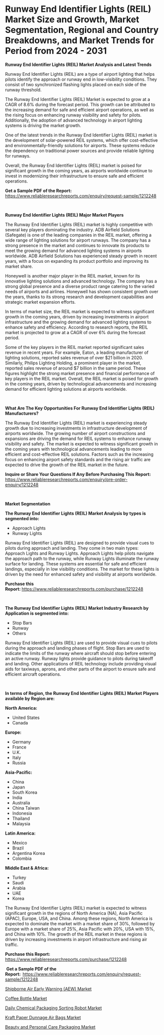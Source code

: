 <p><h1>Runway End Identifier Lights (REIL) Market Size and Growth, Market Segmentation, Regional and Country Breakdowns, and Market Trends for Period from 2024 -  2031</h1></p><p><strong>Runway End Identifier Lights (REIL) Market Analysis and Latest Trends</strong></p>
<p><p>Runway End Identifier Lights (REIL) are a type of airport lighting that helps pilots identify the approach or runway end in low-visibility conditions. They consist of two synchronized flashing lights placed on each side of the runway threshold.</p><p>The Runway End Identifier Lights (REIL) Market is expected to grow at a CAGR of 8.6% during the forecast period. This growth can be attributed to the increasing demand for safe and efficient airport operations, as well as the rising focus on enhancing runway visibility and safety for pilots. Additionally, the adoption of advanced technology in airport lighting systems is driving the market growth.</p><p>One of the latest trends in the Runway End Identifier Lights (REIL) market is the development of solar-powered REIL systems, which offer cost-effective and environmentally-friendly solutions for airports. These systems reduce the dependency on traditional power sources and provide reliable lighting for runways.</p><p>Overall, the Runway End Identifier Lights (REIL) market is poised for significant growth in the coming years, as airports worldwide continue to invest in modernizing their infrastructure to ensure safe and efficient operations.</p></p>
<p><strong>Get a Sample PDF of the Report:&nbsp;</strong> <a href="https://www.reliableresearchreports.com/enquiry/request-sample/1212248">https://www.reliableresearchreports.com/enquiry/request-sample/1212248</a></p>
<p>&nbsp;</p>
<p><strong>Runway End Identifier Lights (REIL) Major Market Players</strong></p>
<p><p>The Runway End Identifier Lights (REIL) market is highly competitive with several key players dominating the industry. ADB Airfield Solutions (Safegate) is one of the leading companies in the REIL market, offering a wide range of lighting solutions for airport runways. The company has a strong presence in the market and continues to innovate its products to meet the growing demand for advanced lighting systems in airports worldwide. ADB Airfield Solutions has experienced steady growth in recent years, with a focus on expanding its product portfolio and improving its market share.</p><p>Honeywell is another major player in the REIL market, known for its innovative lighting solutions and advanced technology. The company has a strong global presence and a diverse product range catering to the varied needs of airports and airlines. Honeywell has shown consistent growth over the years, thanks to its strong research and development capabilities and strategic market expansion efforts.</p><p>In terms of market size, the REIL market is expected to witness significant growth in the coming years, driven by increasing investments in airport infrastructure and the growing demand for advanced lighting systems to enhance safety and efficiency. According to research reports, the REIL market is projected to grow at a CAGR of over 6% during the forecast period.</p><p>Some of the key players in the REIL market reported significant sales revenue in recent years. For example, Eaton, a leading manufacturer of lighting solutions, reported sales revenue of over $21 billion in 2020. Similarly, Philips Lighting Holding, a prominent player in the market, reported sales revenue of around $7 billion in the same period. These figures highlight the strong market presence and financial performance of key players in the REIL market. Overall, the REIL market is poised for growth in the coming years, driven by technological advancements and increasing demand for efficient lighting solutions at airports worldwide.</p></p>
<p>&nbsp;</p>
<p><strong>What Are The Key Opportunities For Runway End Identifier Lights (REIL) Manufacturers?</strong></p>
<p><p>The Runway End Identifier Lights (REIL) market is experiencing steady growth due to increasing investments in infrastructure development of airports worldwide. The growing number of airport constructions and expansions are driving the demand for REIL systems to enhance runway visibility and safety. The market is expected to witness significant growth in the coming years with technological advancements leading to more efficient and cost-effective REIL solutions. Factors such as the increasing focus on enhancing airport safety standards and the rising air traffic are expected to drive the growth of the REIL market in the future.</p></p>
<p><strong>Inquire or Share Your Questions If Any Before Purchasing This Report:</strong> <a href="https://www.reliableresearchreports.com/enquiry/pre-order-enquiry/1212248">https://www.reliableresearchreports.com/enquiry/pre-order-enquiry/1212248</a></p>
<p>&nbsp;</p>
<p><strong>Market Segmentation</strong></p>
<p><strong>The Runway End Identifier Lights (REIL) Market Analysis by types is segmented into:</strong></p>
<p><ul><li>Approach Lights</li><li>Runway Lights</li></ul></p>
<p><p>Runway End Identifier Lights (REIL) are designed to provide visual cues to pilots during approach and landing. They come in two main types: Approach Lights and Runway Lights. Approach Lights help pilots navigate the approach path to the runway, while Runway Lights illuminate the runway surface for landing. These systems are essential for safe and efficient landings, especially in low visibility conditions. The market for these lights is driven by the need for enhanced safety and visibility at airports worldwide.</p></p>
<p><strong>Purchase this Report:&nbsp;</strong><a href="https://www.reliableresearchreports.com/purchase/1212248">https://www.reliableresearchreports.com/purchase/1212248</a></p>
<p>&nbsp;</p>
<p><strong>The Runway End Identifier Lights (REIL) Market Industry Research by Application is segmented into:</strong></p>
<p><ul><li>Stop Bars</li><li>Runway</li><li>Others</li></ul></p>
<p><p>Runway End Identifier Lights (REIL) are used to provide visual cues to pilots during the approach and landing phases of flight. Stop Bars are used to indicate the limits of the runway where aircraft should stop before entering an active runway. Runway lights provide guidance to pilots during takeoff and landing. Other applications of REIL technology include providing visual aids for taxiways, aprons, and other parts of the airport to ensure safe and efficient aircraft operations.</p></p>
<p>&nbsp;</p>
<p><strong>In terms of Region, the Runway End Identifier Lights (REIL) Market Players available by Region are:</strong></p>
<p>
    <p> <strong> North America: </strong>
        <ul>
            <li>United States</li>
            <li>Canada</li>
        </ul>
        </p> 
    <p> <strong> Europe: </strong>
        <ul>
            <li>Germany</li>
            <li>France</li>
            <li>U.K.</li>
            <li>Italy</li>
            <li>Russia</li>
        </ul>
        </p> 
    <p> <strong> Asia-Pacific: </strong>
        <ul>
            <li>China</li>
            <li>Japan</li>
            <li>South Korea</li>
            <li>India</li>
            <li>Australia</li>
            <li>China Taiwan</li>
            <li>Indonesia</li>
            <li>Thailand</li>
            <li>Malaysia</li>
        </ul>
        </p> 
    <p> <strong> Latin America: </strong>
        <ul>
            <li>Mexico</li>
            <li>Brazil</li>
            <li>Argentina Korea</li>
            <li>Colombia</li>
        </ul>
        </p> 
    <p> <strong> Middle East & Africa: </strong>
        <ul>
            <li>Turkey</li>
            <li>Saudi</li>
            <li>Arabia</li>
            <li>UAE</li>
            <li>Korea</li>
        </ul>
    </p>
    </p>
<p><p>The Runway End Identifier Lights (REIL) market is expected to witness significant growth in the regions of North America (NA), Asia Pacific (APAC), Europe, USA, and China. Among these regions, North America is expected to dominate the market with a market share of 30%, followed by Europe with a market share of 25%, Asia Pacific with 20%, USA with 15%, and China with 10%. The growth of the REIL market in these regions is driven by increasing investments in airport infrastructure and rising air traffic.</p></p>
<p><strong>Purchase this Report: </strong><a href="https://www.reliableresearchreports.com/purchase/1212248">https://www.reliableresearchreports.com/purchase/1212248</a></p>
<p>&nbsp;<strong>Get a Sample PDF of the Report:&nbsp;&nbsp;</strong><a href="https://www.reliableresearchreports.com/enquiry/request-sample/1212248">https://www.reliableresearchreports.com/enquiry/request-sample/1212248</a></p>
<p><strong></strong></p>
<p><p><a href="https://github.com/gdfhhhj/Market-Research-Report-List-3/blob/main/shipborne-air-early-warning-aew-market.md">Shipborne Air Early Warning (AEW) Market</a></p><p><a href="https://medium.com/p/1b554051883c/edit">Coffee Bottle Market</a></p><p><a href="https://github.com/RichRobinson5/Market-Research-Report-List-3/blob/main/daily-chemical-packaging-sorting-robot-market.md">Daily Chemical Packaging Sorting Robot Market</a></p><p><a href="https://medium.com/p/0ca47281b53f/edit">Kraft Paper Dunnage Air Bags Market</a></p><p><a href="https://medium.com/@samanthamills76/beauty-and-personal-care-packaging-market-size-reveals-the-best-marketing-channels-in-global-3e28fa543c33">Beauty and Personal Care Packaging Market</a></p></p>